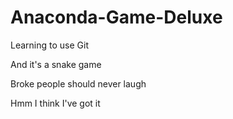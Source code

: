 # Anaconda-Game-Deluxe
Learning to use Git

And it's a snake game

Broke people should never laugh

Hmm I think I've got it